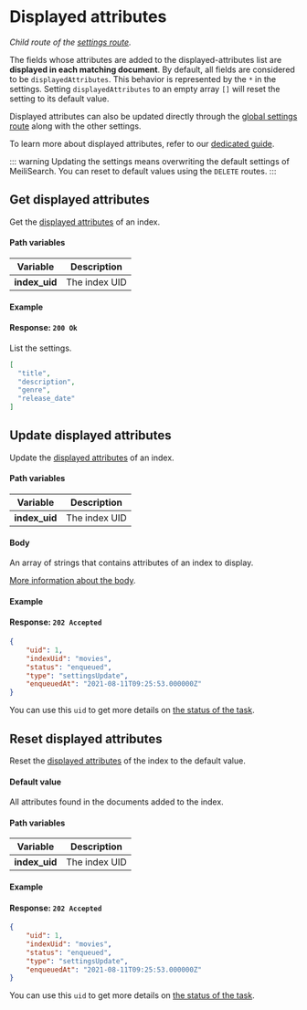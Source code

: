 # Displayed attributes

_Child route of the [settings route](/reference/api/settings.md)._

The fields whose attributes are added to the displayed-attributes list are **displayed in each matching document**.
By default, all fields are considered to be `displayedAttributes`. This behavior is represented by the `*` in the settings.  Setting `displayedAttributes` to an empty array `[]` will reset the setting to its default value.

Displayed attributes can also be updated directly through the [global settings route](/reference/api/settings.md#update-settings) along with the other settings.

To learn more about displayed attributes, refer to our [dedicated guide](/reference/features/field_properties.md#displayed-fields).

::: warning
Updating the settings means overwriting the default settings of MeiliSearch. You can reset to default values using the `DELETE` routes.
:::

## Get displayed attributes

<RouteHighlighter method="GET" route="/indexes/:index_uid/settings/displayed-attributes" />

Get the [displayed attributes](/reference/features/settings.md#displayed-attributes) of an index.

#### Path variables

| Variable      | Description   |
| ------------- | ------------- |
| **index_uid** | The index UID |

#### Example

<CodeSamples id="get_displayed_attributes_1"/>

#### Response: `200 Ok`

List the settings.

```json
[
  "title",
  "description",
  "genre",
  "release_date"
]
```

## Update displayed attributes

<RouteHighlighter method="POST" route="/indexes/:index_uid/settings/displayed-attributes" />

Update the [displayed attributes](/reference/features/settings.md#displayed-attributes) of an index.

#### Path variables

| Variable      | Description   |
| ------------- | ------------- |
| **index_uid** | The index UID |

#### Body

An array of strings that contains attributes of an index to display.

[More information about the body](/reference/features/settings.md#displayed-attributes).

#### Example

<CodeSamples id="update_displayed_attributes_1"/>

#### Response: `202 Accepted`

```json
{
    "uid": 1,
    "indexUid": "movies",
    "status": "enqueued",
    "type": "settingsUpdate",
    "enqueuedAt": "2021-08-11T09:25:53.000000Z"
}
```

You can use this `uid` to get more details on [the status of the task](/reference/api/tasks.md#get-task-status-by-uid).

## Reset displayed attributes

<RouteHighlighter method="DELETE" route="/indexes/:index_uid/settings/displayed-attributes"/>

Reset the [displayed attributes](/reference/features/settings.md#displayed-attributes) of the index to the default value.

#### Default value

All attributes found in the documents added to the index.

#### Path variables

| Variable      | Description   |
| ------------- | ------------- |
| **index_uid** | The index UID |

#### Example

<CodeSamples id="reset_displayed_attributes_1"/>

#### Response: `202 Accepted`

```json
{
    "uid": 1,
    "indexUid": "movies",
    "status": "enqueued",
    "type": "settingsUpdate",
    "enqueuedAt": "2021-08-11T09:25:53.000000Z"
}
```

You can use this `uid` to get more details on [the status of the task](/reference/api/tasks.md#get-task-status-by-uid).
